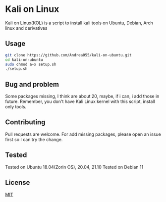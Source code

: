 # Kali on Linux

Kali on Linux(KOL) is a script to install kali tools on Ubuntu, Debian, Arch linux and derivatives

## Usage


```bash
git clone https://github.com/Andrea055/kali-on-ubuntu.git
cd kali-on-ubuntu
sudo chmod a+x setup.sh 
./setup.sh
```

## Bug and problem
Some packages missing, I think are about 20, maybe, if i can, i add those in future.
Remember, you don't have Kali Linux kernel with this script, install only tools.

## Contributing
Pull requests are welcome. For add missing packages, please open an issue first so I can try the change.

## Tested 
Tested on Ubuntu 18.04(Zorin OS), 20.04, 21.10
Tested on Debian 11

## License
[MIT](https://choosealicense.com/licenses/mit/)
